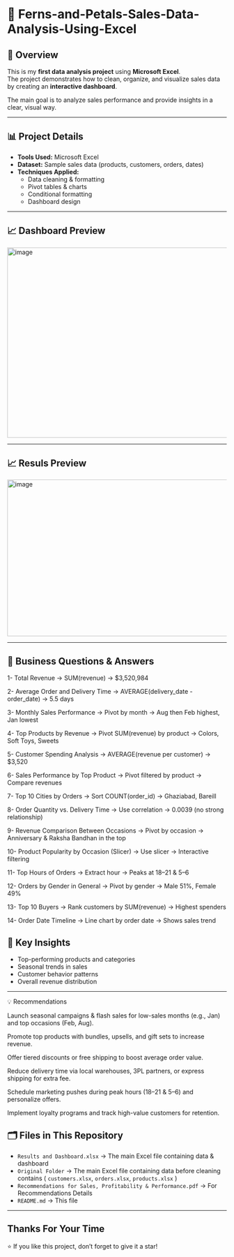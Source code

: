 # 🧾 Ferns-and-Petals-Sales-Data-Analysis-Using-Excel
 
## 📌 Overview  
This is my **first data analysis project** using **Microsoft Excel**.  
The project demonstrates how to clean, organize, and visualize sales data by creating an **interactive dashboard**.  

The main goal is to analyze sales performance and provide insights in a clear, visual way.  

---

## 📊 Project Details  

- **Tools Used:** Microsoft Excel  
- **Dataset:** Sample sales data (products, customers, orders, dates)  
- **Techniques Applied:**  
  - Data cleaning & formatting  
  - Pivot tables & charts  
  - Conditional formatting  
  - Dashboard design  

---

## 📈 Dashboard Preview  

<img width="1264" height="436" alt="image" src="https://github.com/user-attachments/assets/227cc46e-6c53-4b35-b2d0-5f30f8eabb9b" />

----

## 📈 Resuls Preview 
<img width="1081" height="359" alt="image" src="https://github.com/user-attachments/assets/cea4bc33-03cc-430a-a2b0-33e6e5714633" />

---
## 🔑 Business Questions & Answers


1- Total Revenue → SUM(revenue) → $3,520,984


2- Average Order and Delivery Time → AVERAGE(delivery_date - order_date) → 5.5 days


3- Monthly Sales Performance → Pivot by month → Aug then Feb highest, Jan lowest


4- Top Products by Revenue → Pivot SUM(revenue) by product → Colors, Soft Toys, Sweets


5- Customer Spending Analysis → AVERAGE(revenue per customer) → $3,520


6- Sales Performance by Top Product → Pivot filtered by product → Compare revenues


7- Top 10 Cities by Orders → Sort COUNT(order_id) → Ghaziabad, Bareill


8- Order Quantity vs. Delivery Time → Use correlation → 0.0039 (no strong relationship)


9- Revenue Comparison Between Occasions → Pivot by occasion → Anniversary & Raksha Bandhan in the top


10- Product Popularity by Occasion (Slicer) → Use slicer → Interactive filtering


11- Top Hours of Orders → Extract hour → Peaks at 18–21 & 5–6


12- Orders by Gender in General → Pivot by gender → Male 51%, Female 49%


13- Top 10 Buyers → Rank customers by SUM(revenue) → Highest spenders


14- Order Date Timeline → Line chart by order date → Shows sales trend



## 🚀 Key Insights  

- Top-performing products and categories  
- Seasonal trends in sales  
- Customer behavior patterns  
- Overall revenue distribution  

---

💡 Recommendations

Launch seasonal campaigns & flash sales for low-sales months (e.g., Jan) and top occasions (Feb, Aug).

Promote top products with bundles, upsells, and gift sets to increase revenue.

Offer tiered discounts or free shipping to boost average order value.

Reduce delivery time via local warehouses, 3PL partners, or express shipping for extra fee.

Schedule marketing pushes during peak hours (18–21 & 5–6) and personalize offers.

Implement loyalty programs and track high-value customers for retention.



## 🗂 Files in This Repository  

- `Results and Dashboard.xlsx` → The main Excel file containing data & dashboard
- `Original Folder` → The main Excel file containing data before cleaning contains ( `customers.xlsx`, `orders.xlsx`, `products.xlsx` )
- `Recommendations for Sales, Profitability & Performance.pdf` → For Recommendations Details
- `README.md` → This file  

---

 ## Thanks For Your Time 


⭐ If you like this project, don’t forget to give it a star!
